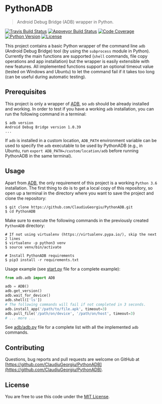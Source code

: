 # PythonADB

> Android Debug Bridge (ADB) wrapper in Python.

[![Travis Build Status](https://travis-ci.com/ClaudiuGeorgiu/PythonADB.svg)](https://travis-ci.com/ClaudiuGeorgiu/PythonADB)
[![Appveyor Build Status](https://ci.appveyor.com/api/projects/status/so1a8q0bxouym4vr?svg=true
)](https://ci.appveyor.com/project/ClaudiuGeorgiu/pythonadb)
[![Code Coverage](https://codecov.io/gh/ClaudiuGeorgiu/PythonADB/badge.svg)](https://codecov.io/gh/ClaudiuGeorgiu/PythonADB)
[![Python Version](http://img.shields.io/badge/Python-3.6-green.svg)](https://www.python.org/downloads/release/python-368/)
[![License](https://img.shields.io/badge/license-MIT-blue.svg)](https://github.com/ClaudiuGeorgiu/PythonADB/blob/master/LICENSE)

This project contains a basic Python wrapper of the command line `adb` (Android Debug Bridge) tool (by using the `subprocess` module in Python). Currently the main functions are supported (`shell` commands, file copy operations and app installation) but the wrapper is easily extensible with new features. All implemented functions support an optional timeout value (tested on Windows and Ubuntu) to let the command fail if it takes too long (can be useful during automatic testing).



## Prerequisites

This project is only a wrapper of [ADB](https://developer.android.com/studio/command-line/adb), so `adb` should be already installed and working. In order to test if you have a working `adb` installation, you can run the following command in a terminal:

```Shell
$ adb version
Android Debug Bridge version 1.0.39
...
```

If `adb` is installed in a custom location, `ADB_PATH` environment variable can be used to specify the `adb` executable to be used by PythonADB (e.g., in Ubuntu, run `export ADB_PATH=/custom/location/adb` before running PythonADB in the same terminal).



## Usage

Apart from [ADB](https://developer.android.com/studio/command-line/adb), the only requirement of this project is a working `Python 3.6` installation. The first thing to do is to get a local copy of this repository, so open up a terminal in the directory where you want to save the project and clone the repository:

```Shell
$ git clone https://github.com/ClaudiuGeorgiu/PythonADB.git
$ cd PythonADB
```

Make sure to execute the following commands in the previously created `PythonADB` directory:

```Shell
# If not using virtualenv (https://virtualenv.pypa.io/), skip the next 2 lines
$ virtualenv -p python3 venv
$ source venv/bin/activate

# Install PythonADB requirements
$ pip3 install -r requirements.txt
```

Usage example (see [start.py](./start.py) file for a complete example):

```Python
from adb.adb import ADB

adb = ADB()
adb.get_version()
adb.wait_for_device()
adb.shell(['ls'])
# The following commands will fail if not completed in 3 seconds.
adb.install_app('/path/to/file.apk', timeout=3)
adb.pull_file('/path/on/device', '/path/on/host', timeout=3)
# ... more ...
```

See [adb/adb.py](./adb/adb.py) file for a complete list with all the implemented `adb` commands.



## Contributing

Questions, bug reports and pull requests are welcome on GitHub at [https://github.com/ClaudiuGeorgiu/PythonADB](https://github.com/ClaudiuGeorgiu/PythonADB).



## License

You are free to use this code under the [MIT License](./LICENSE).
